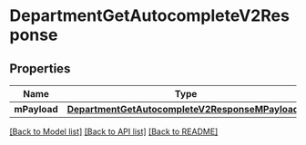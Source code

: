 # DepartmentGetAutocompleteV2Response

## Properties
Name | Type | Description | Notes
------------ | ------------- | ------------- | -------------
**mPayload** | [**DepartmentGetAutocompleteV2ResponseMPayload***](DepartmentGetAutocompleteV2ResponseMPayload.md) |  | 

[[Back to Model list]](../README.md#documentation-for-models) [[Back to API list]](../README.md#documentation-for-api-endpoints) [[Back to README]](../README.md)


